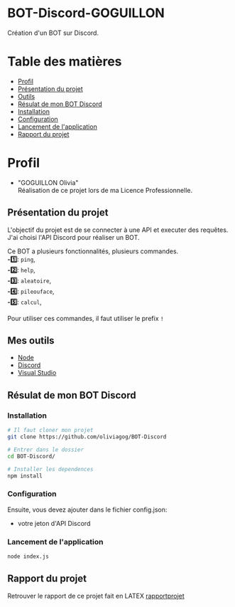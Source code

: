 # BOT-Discord-GOGUILLON

Création d'un BOT sur Discord.

# Table des matières

- [Profil](#profil)
- [Présentation du projet](#projet)
- [Outils](#outils)
- [Résulat de mon BOT Discord](#resultat)
- [Installation ](#installation)
- [Configuration ](#configuration)
- [Lancement de l'application](#lancement)
- [Rapport du projet](#rapport)

# <a name="profil"> Profil

- "GOGUILLON Olivia"</br>
  Réalisation de ce projet lors de ma Licence Professionnelle.

## <a name="projet"> Présentation du projet

L'objectif du projet est de se connecter à une API et executer des requêtes.</br>
J'ai choisi l'API Discord pour réaliser un BOT.</br>

Ce BOT a plusieurs fonctionnalités, plusieurs commandes.</br>
**-1️⃣**: `ping`,</br>
**-2️⃣**: `help`,</br>
**-3️⃣**: `aleatoire`,</br>
**-4️⃣**: `pileouface`,</br>
**-5️⃣**: `calcul`,</br>

Pour utiliser ces commandes, il faut utiliser le prefix `!`</br>

## <a name="outils"> Mes outils

- [Node](https://nodejs.org/en/)</br>
- [Discord](https://discord.com/)</br>
- [Visual Studio](https://code.visualstudio.com/)</br>

## <a name="resultat"> Résulat de mon BOT Discord

### <a name="installation"> Installation

```bash
# Il faut cloner mon projet
git clone https://github.com/oliviagog/BOT-Discord

# Entrer dans le dossier
cd BOT-Discord/

# Installer les dependences
npm install
```

### <a name="configuration"> Configuration

Ensuite, vous devez ajouter dans le fichier config.json:

- votre jeton d'API Discord

### <a name="lancement"> Lancement de l'application

```bash
node index.js
```

## <a name="rapport"> Rapport du projet

Retrouver le rapport de ce projet fait en LATEX [rapportprojet](https://www.overleaf.com/project/60896a7446f3c2c234e2b5e8)
